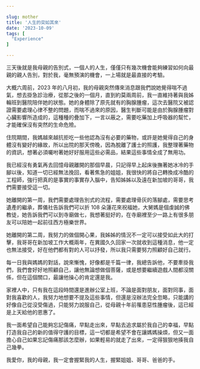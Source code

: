 ```yaml
---

slug: mother
title: '人生的突如其來'
date: '2023-10-09'
tags: [
  "Experience"
]

---
```


三天後就是我母親的告別式，一個人的人生，僅僅只有幾次機會能夠練習如何向最親的親人告別，對於我，毫無預演的機會，一上場就是最直接的考驗。

大概六周前，2023 年的八月初，我的母親突然傳來消息跟我們說她覺得喘不過氣，想去掛急診治療，從那之後的一個月，直到約莫兩周前，我一直維持著與我姊輪班到醫院陪伴她的狀態。她的身體除了原先就有的胸腺腫瘤，這次去醫院又被認證需要處理心律不整的問題，而喘不過來的原因，醫生判斷可能是由於胸腺腫瘤對心臟影響所造成的，這種種的疊加下，一言以蔽之，需要吃藥加上呼吸器的幫忙，才能確保沒有突然的生命危險。

住院期間，我媽越來越抗拒吃一些他認為沒有必要的藥物，或許是她覺得自己的身體沒有變好的緣故，所以出院的那天傍晚，因為脫離了護士的照護，我整理著藥物的資訊，想著必須囑咐著她好好服用這些必需品，結果這些事情全成了無用功。

我已經沒有勇氣再去回憶母親離開的那個早晨，只記得早上起床後撫著她冰冷的手腳以後，知道一切已經無法挽回，看著焦急的姐姐，我很快的將自己轉換成冷酷的工程師，強行把真的是事實的事實存入腦中，告知姊姊以及遠在新加坡的哥哥，我們需要接受這一切。

她離開的第一周，我們需要處理告別式的流程，需要處理骨灰的落腳處，需要思考遺產的繼承，葬儀社告訴我們可以折 108 朵蓮花來祝福她，大舅媽是個虔誠的佛教徒，她告訴我們可以到寺廟做七，我想著挺好的，在寺廟裡至少一路上有很多朋友可以陪她一起前往西方極樂世界。

她離開的第二周，我努力的做個開心果，我姊姊的情況不一定可以接受如此大的打擊，我哥哥在新加坡工作大概兩年，在異國久久回家一次就收到這種消息，他一定也無法接受，好在他們都有對的人可以抒發，所以我只需要努力照顧好自己就行。

每一日我與媽媽的對話，說來慚愧，好像都是千篇一律，我總告訴他，不要牽掛我們，我們會好好地照顧自己，讓他無論想做個菩薩，或是想要繼續遊戲人間都沒關係，但在這個關口，最讓他操心的肯定還是我。

家裡人中，只有我在這段時間還是進辦公室上班，不論是面對朋友，面對同事，面對我喜歡的人，我努力地想要不提及這些事情，但還是沒辦法完全忽略，只能講的好像自己從沒受傷過，只能努力說服自己，從母親十年前罹患惡性腫瘤後，這已經是上天給他的恩惠了。

我一面希望自己能夠忘記傷痛，早點走出來，早點去追求屬於我自己的幸福，早點打造我自己的新的值得守護的目標，這一切都是希望不會在讓媽媽操煩，但又一面擔心自己如果忘記傷痛那該怎麼辦，如果輕易的就走了出來，一定得狠狠地揍我自己幾拳。

我愛你，我的母親，我一定會握緊我的人生，握緊姐姐、哥哥、爸爸的手。